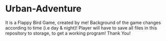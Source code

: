# Urban-Adventure
It is a Flappy Bird Game, created by me! Background of the game changes according to time (i.e day &amp; night)! Player will have to save all files in this repository to storage, to get a working program! Thank You!
